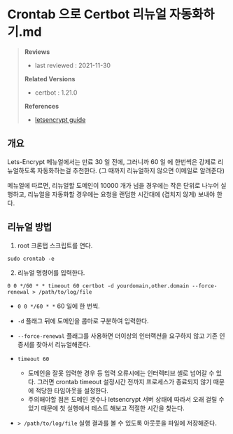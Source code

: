 # Crontab 으로 Certbot 리뉴얼 자동화하기.md

> **Reviews**
>
> - last reviewed : 2021-11-30
>
> **Related Versions**
>
> - certbot : 1.21.0
>
> **References**
>
> * [letsencrypt guide](https://letsencrypt.org/docs/integration-guide/#when-to-renew)



## 개요

Lets-Encrypt 메뉴얼에서는 만료 30 일 전에, 그러니까 60 일 에 한번씩은 강제로 리뉴얼하도록 자동화하는걸 추천한다. (그 때까지 리뉴얼하지 않으면 이메일로 알려준다)

메뉴얼에 따르면, 리뉴얼할 도메인이 10000 개가 넘을 경우에는 작은 단위로 나누어 실행하고, 리뉴얼을 자동화할 경우에는 요청을 랜덤한 시간대에 (겹치지 않게) 보내야 한다.



## 리뉴얼 방법

1. root 크론탭 스크립트를 연다.

```shell
sudo crontab -e
```

2. 리뉴얼 명령어를 입력한다.

```crontab
0 0 */60 * * timeout 60 certbot -d yourdomain,other.domain --force-renewal > /path/to/log/file
```

* `0 0 */60 * *` 60 일에 한 번씩.

* `-d` 플래그 뒤에 도메인을 콤마로 구분하여 입력한다.

* `--force-renewal` 플래그를 사용하면 더이상의 인터랙션을 요구하지 않고 기존 인증서를 찾아서 리뉴얼해준다.

* `timeout 60`

  * 도메인을 잘못 입력한 경우 등 입력 오류시에는 인터렉티브 셸로 넘어갈 수 있다. 그러면 crontab timeout 설정시간 전까지 프로세스가 종료되지 않기 때문에 적당한 타임아웃을 설정한다.
  * 주의해야할 점은 도메인 갯수나 letsencrypt 서버 상태에 따라서 오래 걸릴 수 있기 때문에 첫 실행에서 테스트 해보고 적절한 시간을 찾는다.

* `> /path/to/log/file` 실행 결과를 볼 수 있도록 아웃풋을 파일에 저장해준다. 

  

